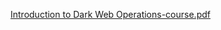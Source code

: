
[Introduction to Dark Web Operations-course.pdf](https://github.com/freel2545/freel2545.github.io/files/14482915/Introduction.to.Dark.Web.Operations-course.pdf)
